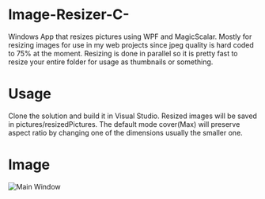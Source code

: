 # Image-Resizer-C-
Windows App that resizes pictures using WPF and MagicScalar.
Mostly for resizing images for use in my web projects since jpeg quality is hard coded to 75% at the moment.
Resizing is done in parallel so it is pretty fast to resize your entire folder for usage as thumbnails or something.

# Usage
Clone the solution and build it in Visual Studio.
Resized images will be saved in pictures/resizedPictures.
The default mode cover(Max) will preserve aspect ratio by changing one of the dimensions usually the smaller one.

# Image
![Main Window](./resize.jpg)


